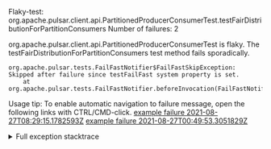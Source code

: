         
Flaky-test: org.apache.pulsar.client.api.PartitionedProducerConsumerTest.testFairDistributionForPartitionConsumers
Number of failures: 2

org.apache.pulsar.client.api.PartitionedProducerConsumerTest is flaky. The testFairDistributionForPartitionConsumers test method fails sporadically.

```
org.apache.pulsar.tests.FailFastNotifier$FailFastSkipException: Skipped after failure since testFailFast system property is set.
	at org.apache.pulsar.tests.FailFastNotifier.beforeInvocation(FailFastNotifier.java:88)

```

Usage tip: To enable automatic navigation to failure message, open the following links with CTRL/CMD-click.
[example failure 2021-08-27T08:29:15.1782593Z](https://github.com/apache/pulsar/runs/3441181143?check_suite_focus=true#step:9:898)
[example failure 2021-08-27T00:49:53.3051829Z](https://github.com/apache/pulsar/runs/3438608157?check_suite_focus=true#step:9:894)


<details>
<summary>Full exception stacktrace</summary>
<code><pre>
org.apache.pulsar.tests.FailFastNotifier$FailFastSkipException: Skipped after failure since testFailFast system property is set.
	at org.apache.pulsar.tests.FailFastNotifier.beforeInvocation(FailFastNotifier.java:88)

</pre></code>
</details>

